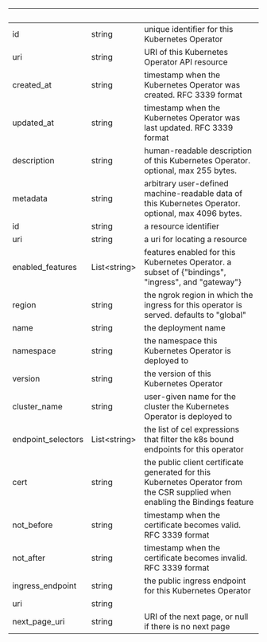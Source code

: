 <!-- Code generated for API Clients. DO NOT EDIT. -->

| &nbsp; | &nbsp; | &nbsp; |
|---|---|---|
| id | string | unique identifier for this Kubernetes Operator |
| uri | string | URI of this Kubernetes Operator API resource |
| created_at | string | timestamp when the Kubernetes Operator was created. RFC 3339 format |
| updated_at | string | timestamp when the Kubernetes Operator was last updated. RFC 3339 format |
| description | string | human-readable description of this Kubernetes Operator. optional, max 255 bytes. |
| metadata | string | arbitrary user-defined machine-readable data of this Kubernetes Operator. optional, max 4096 bytes. |
| id | string | a resource identifier |
| uri | string | a uri for locating a resource |
| enabled_features | List&lt;string&gt; | features enabled for this Kubernetes Operator. a subset of {"bindings", "ingress", and "gateway"} |
| region | string | the ngrok region in which the ingress for this operator is served. defaults to "global" |
| name | string | the deployment name |
| namespace | string | the namespace this Kubernetes Operator is deployed to |
| version | string | the version of this Kubernetes Operator |
| cluster_name | string | user-given name for the cluster the Kubernetes Operator is deployed to |
| endpoint_selectors | List&lt;string&gt; | the list of cel expressions that filter the k8s bound endpoints for this operator |
| cert | string | the public client certificate generated for this Kubernetes Operator from the CSR supplied when enabling the Bindings feature |
| not_before | string | timestamp when the certificate becomes valid. RFC 3339 format |
| not_after | string | timestamp when the certificate becomes invalid. RFC 3339 format |
| ingress_endpoint | string | the public ingress endpoint for this Kubernetes Operator |
| uri | string |  |
| next_page_uri | string | URI of the next page, or null if there is no next page |